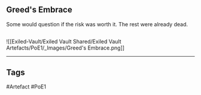 ## Greed's Embrace
Some would question if the risk was worth it.
The rest were already dead.
##
![[Exiled-Vault/Exiled Vault Shared/Exiled Vault Artefacts/PoE1/_Images/Greed's Embrace.png]]

---
## Tags
#Artefact
#PoE1